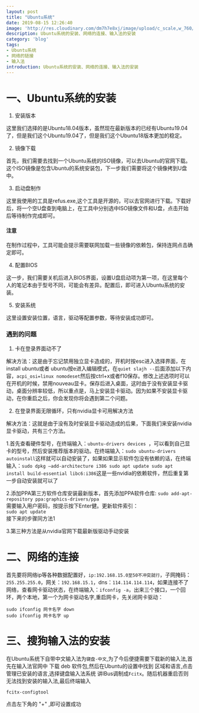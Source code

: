 ```yaml
---
layout: post
title: "Ubuntu系统"
date: 2019-08-15 12:26:40
image: 'http://res.cloudinary.com/dm7h7e8xj/image/upload/c_scale,w_760/v1506079212/jekflix-capa_vfhuzh.png'
description: Ubuntu系统的安装、网络的连接、输入法的安装
category: 'blog'
tags:
- Ubuntu系统
- 网络的链接
- 输入法
introduction: Ubuntu系统的安装、网络的连接、输入法的安装
---
```



# 一、Ubuntu系统的安装  

1. 安装版本  

这里我们选择的是Ubuntu18.04版本，虽然现在最新版本的已经有Ubuntu19.04了，但是我们这个Ubuntu19.04了，但是我们这个Ubuntu18版本更加的稳定。

2. 镜像下载  

首先，我们需要去找到一个Ubuntu系统的ISO镜像，可以去Ubuntu的官网下载。这个ISO镜像是包含Ubuntu的系统安装包，下一步我们需要将这个镜像拷到U盘中。

3. 启动盘制作   

这里我使用的工具是refus.exe,这个工具是开源的，可以去官网进行下载。下载好后，将一个空U盘查到电脑上，在工具中分别选中ISO镜像文件和U盘，点击开始后等待制作完成即可。  

#### 注意  

在制作过程中，工具可能会提示需要联网加载一些镜像的依赖包，保持连网点击确定即可。

4. 配置BIOS

这一步，我们需要关机后进入BIOS界面，设置U盘启动项为第一项，在这里每个人的笔记本由于型号不同，可能会有差异。配置后，即可进入Ubuntu系统的安装。

5. 安装系统  

这里设置安装位置，语言，驱动等配置参数，等待安装成功即可。  

### 遇到的问题  

1. 卡在登录界面动不了  

​解决方法：这是由于忘记禁用独立显卡造成的，开机时按esc进入选择界面，在install ubuntu或者 ubuntu按e进入编辑模式，在`quiet slajh --`后面添加以下内容，`acpi_osi=linux nomodeset`然后按ctrl+x或者f10保存。修改上述选项时可以在开机的时候，禁用nouveau显卡。保存后进入桌面，这时由于没有安装显卡驱动，桌面分辨率较低，所以重点是，马上安装显卡驱动。因为如果不安装显卡驱动，在你重启之后，你会发现你将会遇到第二个问题。  

2. 在登录界面无限循环，只有nvidia显卡可用解决方法  

解决方法：这就是由于没有及时安装显卡驱动造成的后果，下面我们来安装nvidia显卡驱动，共有三个方法。 

1.首先查看硬件型号，在终端输入：```ubuntu-drivers devices ```，可以看到自己显卡的型号，然后安装推荐版本的驱动。在终端输入：```sudo ubuntu-drivers autoinstall```这样就可以自动安装了，如果如果显示软件包没有依赖的话，在终端输入：```sudo dpkg –add-architecture i386 ​sudo apt update ​sudo apt install build-essential libc6:i386```这是一些nvidia的依赖软件，然后重复第一步自动安装就可以了  

2.添加PPA第三方软件仓库安装最新版本，首先添加PPA软件仓库:
```sudo add-apt-repository ppa:graphics-drivers/ppa```  
需要输入用户密码，按提示按下Enter健。更新软件索引：  
```sudo apt update```  
接下来的步骤同方法1  

3.第三种方法是从nvidia官网下载最新版驱动手动安装  

# 二、网络的连接  

​首先要将网络ip等各种数据配置好，`ip:192.168.15.0至50不冲突就行`，子网掩码：`255.255.255.0`，网关：`192.168.15.1`，dns：`114.114.114.114`，如果连接不了网络，查看网卡驱动状态，在终端输入：`ifconfig -a`，出来三个接口，一个回环，两个本地，第一个为网卡驱动名字,重启网卡，先关闭网卡驱动：
```
sudo ifconfig 网卡名字 down
sudo ifconfig 网卡名字 up
``` 

# 三、搜狗输入法的安装

在Ubuntu系统下自带中文输入法为`键盘-中文`,为了今后便捷需要下载新的输入法,首先在输入法官网中
下载 deb 软件包,然后在Ubuntu的设置中找到 区域和语言,点击管理已安装的语言,选择键盘输入法系统
讲IBus调制成`Fcitx`。随后机器重启否则无法找到安装的输入法,最后终端输入  

`fcitx-configtool  `

点击左下角的 "+" ,即可设置成功

